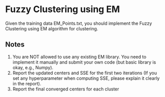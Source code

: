 # Fuzzy Clustering using EM
Given the training data EM_Points.txt, you should implement the Fuzzy Clustering 
using EM algorithm for clustering.

## Notes
1. You are NOT allowed to use any existing EM library. You need to implement it 
manually and submit your own code (but basic library is okay, e.g., Numpy).
2. Report the updated centers and SSE for the first two iterations (If you set any 
hyperparameter when computing SSE, please explain it clearly in the report).
3. Report the final converged centers for each cluster
